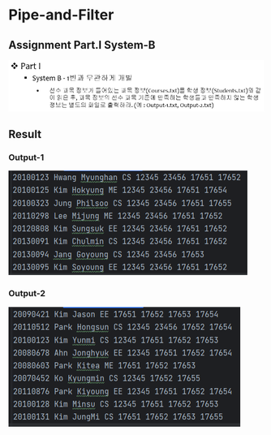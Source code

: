 # Pipe-and-Filter

## Assignment Part.I System-B

![Assign_B.png](readme_img/assign_B.png)

## Result
### Output-1
![img.png](readme_img/Result_output_1.png)

### Output-2
![img.png](readme_img/Result_output_2.png)
